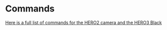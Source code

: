 Commands
=======

[Here is a full list of commands for the HERO2 camera and the HERO3 Black](http://github.com/KonradIT/goprowifihack)
